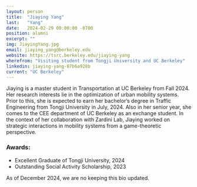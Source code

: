 ```yaml
---
layout: person
title:  "Jiaying Yang"
last:   "Yang"
date:   2024-02-29 00:00:00 -0700
position: alumni
excerpt: ""
img: JiayingYang.jpg
email: jiaying_yang@berkeley.edu
website: https://tsrc.berkeley.edu/jiaying-yang
wherefrom: "Visiting student from Tongji University and UC Berkeley"
linkedin: jiaying-yang-87b6a928b
current: "UC Berkeley"
---
```


Jiaying is a master student in Transportation at UC Berkeley from Fall 2024. 
Her research interests lie in the optimization of urban mobility systems. 
Prior to this, she is expected to earn her bachelor’s degree in Traffic Engineering from Tongji University in July, 2024. 
Also in her senior year, she comes to the CEE department of UC Berkeley as an exchange student. In the context of her collaboration with Zardini Lab, Jiaying worked on strategic interactions in mobility systems from a game-theoretic perspective.

### Awards:
- Excellent Graduate of Tongji University, 2024
- Outstanding Social Activity Scholarship, 2023

As of December 2024, we are no keeping this bio updated.